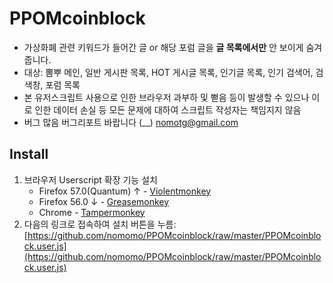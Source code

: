 # PPOMcoinblock
* 가상화폐 관련 키워드가 들어간 글 or 해당 포럼 글을 <strong>글 목록에서만</strong> 안 보이게 숨겨줍니다.
* 대상: 뽐뿌 메인, 일반 게시판 목록, HOT 게시글 목록, 인기글 목록, 인기 검색어, 검색창, 포럼 목록
* 본 유저스크립트 사용으로 인한 브라우저 과부하 및 뻗음 등이 발생할 수 있으나 이로 인한 데이터 손실 등 모든 문제에 대하여 스크립트 작성자는 책임지지 않음
* 버그 많음 버그리포트 바랍니다 (__) nomotg@gmail.com

## Install
 1. 브라우저 Userscript 확장 기능 설치
    * Firefox 57.0(Quantum) ↑ - [Violentmonkey](https://addons.mozilla.org/ko/firefox/addon/violentmonkey/)
    * Firefox 56.0 ↓ - [Greasemonkey](https://addons.mozilla.org/ko/firefox/addon/greasemonkey/)
    * Chrome - [Tampermonkey](http://tampermonkey.net/)
 2. 다음의 링크로 접속하여 설치 버튼을 누름: [https://github.com/nomomo/PPOMcoinblock/raw/master/PPOMcoinblock.user.js](https://github.com/nomomo/PPOMcoinblock/raw/master/PPOMcoinblock.user.js)
